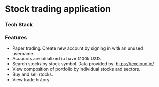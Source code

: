 # Stock trading application

### Tech Stack

### Features
- Paper trading. Create new account by signing in with an unused username. 
- Accounts are initialized to have $100k USD.
- Search stocks by stock symbol. Data provided by: https://iexcloud.io/
- View composition of portfolio by individual stocks and sectors.
- Buy and sell stocks.
- View trade history
